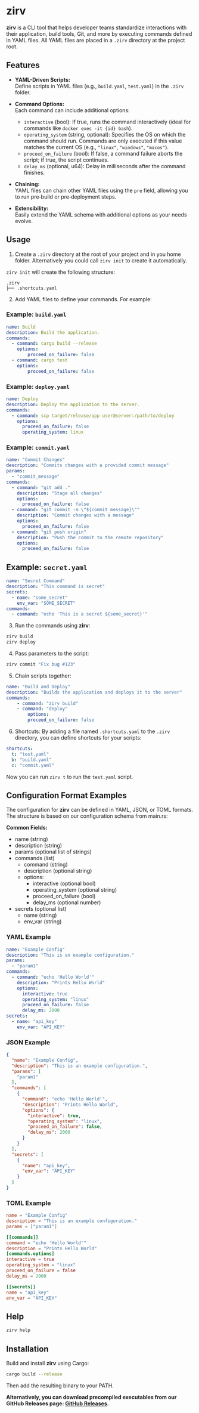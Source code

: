 # zirv

**zirv** is a CLI tool that helps developer teams standardize interactions with their application,
build tools, Git, and more by executing commands defined in YAML files. All YAML files are placed in a 
`.zirv` directory at the project root.

## Features

- **YAML-Driven Scripts:**  
  Define scripts in YAML files (e.g., `build.yaml`, `test.yaml`) in the `.zirv` folder.
  
- **Command Options:**  
  Each command can include additional options:
  - `interactive` (bool): If true, runs the command interactively (ideal for commands like `docker exec -it {id} bash`).
  - `operating_system` (string, optional): Specifies the OS on which the command should run. Commands are only executed if this value matches the current OS (e.g., `"linux"`, `"windows"`, `"macos"`).
  - `proceed_on_failure` (bool): If false, a command failure aborts the script; if true, the script continues.
  - `delay_ms` (optional, u64): Delay in milliseconds after the command finishes.
  
- **Chaining:**  
  YAML files can chain other YAML files using the `pre` field, allowing you to run pre‑build or pre‑deployment steps.

- **Extensibility:**  
  Easily extend the YAML schema with additional options as your needs evolve.

## Usage

1. Create a `.zirv` directory at the root of your project and in you home folder. Alternatively you could call `zirv init` to create it automatically.

`zirv init` will create the following structure:

```
.zirv
├── .shortcuts.yaml
```

2. Add YAML files to define your commands. For example:

### Example: `build.yaml`

```yaml
name: Build
description: Build the application.
commands:
  - command: cargo build --release
    options:
        proceed_on_failure: false
  - command: cargo test
    options:
        proceed_on_failure: false
```

### Example: `deploy.yaml`

```yaml
name: Deploy
description: Deploy the application to the server.
commands:
  - command: scp target/release/app user@server:/path/to/deploy
    options:
      proceed_on_failure: false
      operating_system: linux
```

### Example: `commit.yaml`

```yaml
name: "Commit Changes"
description: "Commits changes with a provided commit message"
params:
  - "commit_message"
commands:
  - command: "git add ."
    description: "Stage all changes"
    options:
      proceed_on_failure: false
  - command: "git commit -m \"${commit_message}\""
    description: "Commit changes with a message"
    options:
      proceed_on_failure: false
  - command: "git push origin"
    description: "Push the commit to the remote repository"
    options:
      proceed_on_failure: false
```

## Example: `secret.yaml`

```yaml
name: "Secret Command"
description: "This command is secret"
secrets:
  - name: "some_secret"
    env_var: "SOME_SECRET"
commands:
  - command: "echo 'This is a secret ${some_secret}'"
```

3. Run the commands using **zirv**:

```bash
zirv build
zirv deploy
```

4. Pass parameters to the script:

```bash
zirv commit "Fix bug #123"
```

5. Chain scripts together:

```yaml
name: "Build and Deploy"
description: "Builds the application and deploys it to the server"
commands:
    - command: "zirv build"
    - command: "deploy"
        options:
        proceed_on_failure: false
```

6. Shortcuts:
By adding a file named `.shortcuts.yaml` to the `.zirv` directory, you can define shortcuts for your scripts:

```yaml
shortcuts:
  t: "test.yaml"
  b: "build.yaml"
  c: "commit.yaml"
```

Now you can run `zirv t` to run the `test.yaml` script.

## Configuration Format Examples

The configuration for **zirv** can be defined in YAML, JSON, or TOML formats. The structure is based on our configuration schema from main.rs:

**Common Fields:**
- name (string)
- description (string)
- params (optional list of strings)
- commands (list)
  - command (string)
  - description (optional string)
  - options:
    - interactive (optional bool)
    - operating_system (optional string)
    - proceed_on_failure (bool)
    - delay_ms (optional number)
- secrets (optional list)
  - name (string)
  - env_var (string)

### YAML Example
```yaml
name: "Example Config"
description: "This is an example configuration."
params:
  - "param1"
commands:
  - command: "echo 'Hello World'"
    description: "Prints Hello World"
    options:
      interactive: true
      operating_system: "linux"
      proceed_on_failure: false
      delay_ms: 2000
secrets:
  - name: "api_key"
    env_var: "API_KEY"
```

### JSON Example
```json
{
  "name": "Example Config",
  "description": "This is an example configuration.",
  "params": [
    "param1"
  ],
  "commands": [
    {
      "command": "echo 'Hello World'",
      "description": "Prints Hello World",
      "options": {
        "interactive": true,
        "operating_system": "linux",
        "proceed_on_failure": false,
        "delay_ms": 2000
      }
    }
  ],
  "secrets": [
    {
      "name": "api_key",
      "env_var": "API_KEY"
    }
  ]
}
```

### TOML Example
```toml
name = "Example Config"
description = "This is an example configuration."
params = ["param1"]

[[commands]]
command = "echo 'Hello World'"
description = "Prints Hello World"
[commands.options]
interactive = true
operating_system = "linux"
proceed_on_failure = false
delay_ms = 2000

[[secrets]]
name = "api_key"
env_var = "API_KEY"
```

## Help

```bash
zirv help
```

## Installation

Build and install **zirv** using Cargo:

```bash
cargo build --release
```

Then add the resulting binary to your PATH.

**Alternatively, you can download precompiled executables from our GitHub Releases page: [GitHub Releases](https://github.com/Glubiz/zirv-dynamic-cli/releases).**